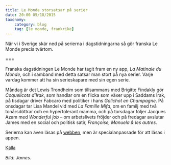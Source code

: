 ```yaml
---
title: Le Monde storsatsar på serier
date: 20:00 05/18/2015
taxonomy:
    category: blog
    tag: [le monde, frankrike]
---
```


När vi i Sverige skär ned på serierna i dagstidningarna så gör franska Le Monde precis tvärtom.

===

Franska dagstidningen Le Monde har tagit fram en ny app, _La Matinale du Monde_, och i samband med detta satsar man stort på nya serier. Varje vardag kommer att ha sin serieskapare med sin egen serie.

Måndag är det Lewis Trondheim som tillsammans med Brigitte Findakly gör _Coquelicots d’Irak_, som handlar om en flicka som växer upp i Saddams Irak, på tisdagar driver Fabcaro med politiker i hans _Galichot en Champagne_. På onsdagar tar Lisa Mandel vid med _La Famille Mifa_, om en familj med två tonårsdöttrar och en hypertolerant mamma, och på torsdagar följer Jacques Azam med _Wonderful job_ – om arbetslivets fröjder och på fredagar avslutar James med en social och politisk satir, _Françoise, Manuela & les autres_.

Serierna kan även läsas på [webben](http://www.lemonde.fr/bande-dessinee/), men är specialanpassade för att läsas i appen.

[Källa](http://www.bodoi.info/un-strip-chaque-matin-dans-son-smartphone/)

_Bild: James._
